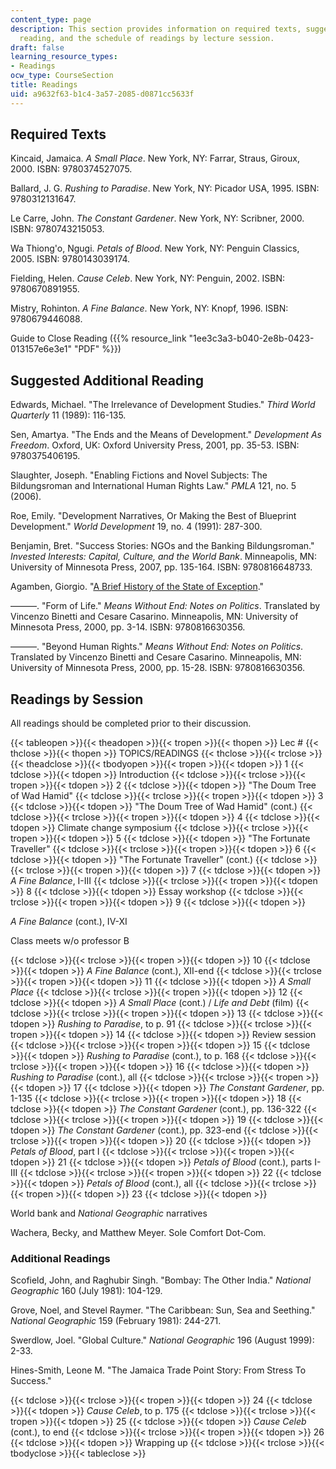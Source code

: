 ```yaml
---
content_type: page
description: This section provides information on required texts, suggested additional
  reading, and the schedule of readings by lecture session.
draft: false
learning_resource_types:
- Readings
ocw_type: CourseSection
title: Readings
uid: a9632f63-b1c4-3a57-2085-d0871cc5633f
---
```

## Required Texts

Kincaid, Jamaica. *A Small Place*. New York, NY: Farrar, Straus, Giroux, 2000. ISBN: 9780374527075.

Ballard, J. G. *Rushing to Paradise*. New York, NY: Picador USA, 1995. ISBN: 9780312131647.

Le Carre, John. *The Constant Gardener*. New York, NY: Scribner, 2000. ISBN: 9780743215053.

Wa Thiong'o, Ngugi. *Petals of Blood*. New York, NY: Penguin Classics, 2005. ISBN: 9780143039174.

Fielding, Helen. *Cause Celeb*. New York, NY: Penguin, 2002. ISBN: 9780670891955.

Mistry, Rohinton. *A Fine Balance*. New York, NY: Knopf, 1996. ISBN: 9780679446088.

Guide to Close Reading ({{% resource_link "1ee3c3a3-b040-2e8b-0423-013157e6e3e1" "PDF" %}})

## Suggested Additional Reading

Edwards, Michael. "The Irrelevance of Development Studies." *Third World Quarterly* 11 (1989): 116-135.

Sen, Amartya. "The Ends and the Means of Development." *Development As Freedom*. Oxford, UK: Oxford University Press, 2001, pp. 35-53. ISBN: 9780375406195.

Slaughter, Joseph. "Enabling Fictions and Novel Subjects: The Bildungsroman and International Human Rights Law." *PMLA* 121, no. 5 (2006).

Roe, Emily. "Development Narratives, Or Making the Best of Blueprint Development." *World Development* 19, no. 4 (1991): 287-300.

Benjamin, Bret. "Success Stories: NGOs and the Banking Bildungsroman." *Invested Interests: Capital, Culture, and the World Bank*. Minneapolis, MN: University of Minnesota Press, 2007, pp. 135-164. ISBN: 9780816648733.

Agamben, Giorgio. "[A Brief History of the State of Exception](http://www.press.uchicago.edu/Misc/Chicago/009254.html)."

———. "Form of Life." *Means Without End: Notes on Politics*. Translated by Vincenzo Binetti and Cesare Casarino. Minneapolis, MN: University of Minnesota Press, 2000, pp. 3-14. ISBN: 9780816630356.

———. "Beyond Human Rights." *Means Without End: Notes on Politics*. Translated by Vincenzo Binetti and Cesare Casarino. Minneapolis, MN: University of Minnesota Press, 2000, pp. 15-28. ISBN: 9780816630356.

## Readings by Session

All readings should be completed prior to their discussion.

{{< tableopen >}}{{< theadopen >}}{{< tropen >}}{{< thopen >}}
Lec #
{{< thclose >}}{{< thopen >}}
TOPICS/READINGS
{{< thclose >}}{{< trclose >}}{{< theadclose >}}{{< tbodyopen >}}{{< tropen >}}{{< tdopen >}}
1
{{< tdclose >}}{{< tdopen >}}
Introduction
{{< tdclose >}}{{< trclose >}}{{< tropen >}}{{< tdopen >}}
2
{{< tdclose >}}{{< tdopen >}}
"The Doum Tree of Wad Hamid"
{{< tdclose >}}{{< trclose >}}{{< tropen >}}{{< tdopen >}}
3
{{< tdclose >}}{{< tdopen >}}
"The Doum Tree of Wad Hamid" (cont.)
{{< tdclose >}}{{< trclose >}}{{< tropen >}}{{< tdopen >}}
4
{{< tdclose >}}{{< tdopen >}}
Climate change symposium
{{< tdclose >}}{{< trclose >}}{{< tropen >}}{{< tdopen >}}
5
{{< tdclose >}}{{< tdopen >}}
"The Fortunate Traveller"
{{< tdclose >}}{{< trclose >}}{{< tropen >}}{{< tdopen >}}
6
{{< tdclose >}}{{< tdopen >}}
"The Fortunate Traveller" (cont.)
{{< tdclose >}}{{< trclose >}}{{< tropen >}}{{< tdopen >}}
7
{{< tdclose >}}{{< tdopen >}}
*A Fine Balance*, I-III
{{< tdclose >}}{{< trclose >}}{{< tropen >}}{{< tdopen >}}
8
{{< tdclose >}}{{< tdopen >}}
Essay workshop
{{< tdclose >}}{{< trclose >}}{{< tropen >}}{{< tdopen >}}
9
{{< tdclose >}}{{< tdopen >}}

*A Fine Balance* (cont.), IV-XI

Class meets w/o professor B

{{< tdclose >}}{{< trclose >}}{{< tropen >}}{{< tdopen >}}
10
{{< tdclose >}}{{< tdopen >}}
*A Fine Balance* (cont.), XII-end
{{< tdclose >}}{{< trclose >}}{{< tropen >}}{{< tdopen >}}
11
{{< tdclose >}}{{< tdopen >}}
*A Small Place*
{{< tdclose >}}{{< trclose >}}{{< tropen >}}{{< tdopen >}}
12
{{< tdclose >}}{{< tdopen >}}
*A Small Place* (cont.) / *Life and Debt* (film)
{{< tdclose >}}{{< trclose >}}{{< tropen >}}{{< tdopen >}}
13
{{< tdclose >}}{{< tdopen >}}
*Rushing to Paradise*, to p. 91
{{< tdclose >}}{{< trclose >}}{{< tropen >}}{{< tdopen >}}
14
{{< tdclose >}}{{< tdopen >}}
Review session
{{< tdclose >}}{{< trclose >}}{{< tropen >}}{{< tdopen >}}
15
{{< tdclose >}}{{< tdopen >}}
*Rushing to Paradise* (cont.), to p. 168
{{< tdclose >}}{{< trclose >}}{{< tropen >}}{{< tdopen >}}
16
{{< tdclose >}}{{< tdopen >}}
*Rushing to Paradise* (cont.), all
{{< tdclose >}}{{< trclose >}}{{< tropen >}}{{< tdopen >}}
17
{{< tdclose >}}{{< tdopen >}}
*The Constant Gardener*, pp. 1-135
{{< tdclose >}}{{< trclose >}}{{< tropen >}}{{< tdopen >}}
18
{{< tdclose >}}{{< tdopen >}}
*The Constant Gardener* (cont.), pp. 136-322
{{< tdclose >}}{{< trclose >}}{{< tropen >}}{{< tdopen >}}
19
{{< tdclose >}}{{< tdopen >}}
*The Constant Gardener* (cont.), pp. 323-end
{{< tdclose >}}{{< trclose >}}{{< tropen >}}{{< tdopen >}}
20
{{< tdclose >}}{{< tdopen >}}
*Petals of Blood*, part I
{{< tdclose >}}{{< trclose >}}{{< tropen >}}{{< tdopen >}}
21
{{< tdclose >}}{{< tdopen >}}
*Petals of Blood* (cont.), parts I-III
{{< tdclose >}}{{< trclose >}}{{< tropen >}}{{< tdopen >}}
22
{{< tdclose >}}{{< tdopen >}}
*Petals of Blood* (cont.), all
{{< tdclose >}}{{< trclose >}}{{< tropen >}}{{< tdopen >}}
23
{{< tdclose >}}{{< tdopen >}}

World bank and *National Geographic* narratives

Wachera, Becky, and Matthew Meyer. Sole Comfort Dot-Com.

### Additional Readings

Scofield, John, and Raghubir Singh. "Bombay: The Other India." *National Geographic* 160 (July 1981): 104-129.

Grove, Noel, and Stevel Raymer. "The Caribbean: Sun, Sea and Seething." *National Geographic* 159 (February 1981): 244-271.

Swerdlow, Joel. "Global Culture." *National Geographic* 196 (August 1999): 2-33.

Hines-Smith, Leone M. "The Jamaica Trade Point Story: From Stress To Success."

{{< tdclose >}}{{< trclose >}}{{< tropen >}}{{< tdopen >}}
24
{{< tdclose >}}{{< tdopen >}}
*Cause Celeb*, to p. 175
{{< tdclose >}}{{< trclose >}}{{< tropen >}}{{< tdopen >}}
25
{{< tdclose >}}{{< tdopen >}}
*Cause Celeb* (cont.), to end
{{< tdclose >}}{{< trclose >}}{{< tropen >}}{{< tdopen >}}
26
{{< tdclose >}}{{< tdopen >}}
Wrapping up
{{< tdclose >}}{{< trclose >}}{{< tbodyclose >}}{{< tableclose >}}